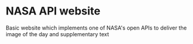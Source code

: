 # NASA API website
Basic website which implements one of NASA's open APIs to deliver the image of the day and supplementary text
